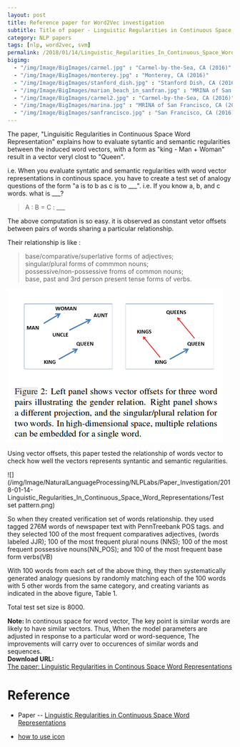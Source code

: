 ```yaml
---
layout: post
title: Reference paper for Word2Vec investigation
subtitle: Title of paper - Linguistic Regularities in Continuous Space Word Representations
category: NLP papers
tags: [nlp, word2vec, svm]
permalink: /2018/01/14/Linguistic_Regularities_In_Continuous_Space_Word_Representations/
bigimg: 
  - "/img/Image/BigImages/carmel.jpg" : "Carmel-by-the-Sea, CA (2016)"
  - "/img/Image/BigImages/monterey.jpg" : "Monterey, CA (2016)"
  - "/img/Image/BigImages/stanford_dish.jpg" : "Stanford Dish, CA (2016)"
  - "/img/Image/BigImages/marian_beach_in_sanfran.jpg" : "MRINA of San Francisco, CA (2016)"
  - "/img/Image/BigImages/carmel2.jpg" : "Carmel-by-the-Sea, CA (2016)"
  - "/img/Image/BigImages/marina.jpg" : "MRINA of San Francisco, CA (2016)"
  - "/img/Image/BigImages/sanfrancisco.jpg" : "San Francisco, CA (2016)"
---
```


The paper, "Linguisitic Regularities in Continuous Space Word Representation" explains how to evaluate sytantic and semantic regularities between the induced word vectors, with a form as "king - Man + Woman" result in a vector veryl clost to "Queen".

i.e. When you evaluate syntatic and semantic regularities with word vector representations in continous space. you have to create a test set of analogy questions of the form "a is to b as c is to \_\_\_".  i.e. If you know a, b, and c words. what is \_\_\_?

> A : B = C : \_\_\_

The above computation is so easy. it is observed as constant vetor offsets between pairs of words sharing a particular relationship.

Their relationship is like : 

> base/comparative/superlative forms of adjectives;  
singular/plural forms of commmon nouns;   
possessive/non-possessive froms of common nouns;  
base, past and 3rd person present tense forms of verbs.  

![](/img/Image/NaturalLanguageProcessing/NLPLabs/Paper_Investigation/2018-01-14-Linguistic_Regularities_In_Continuous_Space_Word_Representations/vector_offset_relationship.png)


Using vector offsets, this paper tested the relationship of words vector to check how well the vectors represents syntantic and semantic regularities. 

![](/img/Image/NaturalLanguageProcessing/NLPLabs/Paper_Investigation/2018-01-14-Linguistic_Regularities_In_Continuous_Space_Word_Representations/Test set pattern.png)


So when they created verification set of words relationship. they used tagged 276M words of newspaper text with PennTreebank POS tags. and they selected 100 of the most frequent comparatives adjectives, (words labeled JJR); 100 of the most frequent plural nouns (NNS); 100 of the most frequent possessive nouns(NN_POS); and 100 of the most frequent base form verbs(VB)

With 100 words from each set of the above thing, they then systematically generated analogy quesions by randomly matching each of the 100 words with 5 other words from the same category, and creating variants as indicated in the above figure, Table 1. 

Total test set size is 8000.
 
<div class="alert alert-info" role="alert"><i class="fa fa-info-circle"></i> <b>Note: </b>
In continous space for word vector, The key point is similar words are likely to have similar vectors. Thus, When the model parameters are adjusted in response to a particular word or word-sequence, The improvements will carry over to occurences of similar words and sequences.
<div>
  
<div class="alert alert-success" role="alert"><i class="fa fa-paperclip fa-lg"></i> <b>Download URL: </b><br>
  <a href="https://www.aclweb.org/anthology/N13-1090">The paper: Linguistic  Regularities in Continous Space Word Representations</a>
</div>

# Reference 

 - Paper 
 -- [Linguistic Regularities in Continuous Space Word Representations](https://www.aclweb.org/anthology/N13-1090)
 
 - [how to use icon](http://idratherbewriting.com/documentation-theme-jekyll/mydoc_icons.html)
  
